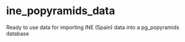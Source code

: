 # ine_popyramids_data
Ready to use data for importing INE (Spain) data into a pg_popyramids database
